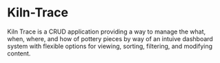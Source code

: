 # Kiln-Trace
Kiln Trace is a CRUD application providing a way to manage the what, when, where, and how of pottery pieces by way of an intuive dashboard system with flexible options for viewing, sorting, filtering, and modifying content.
